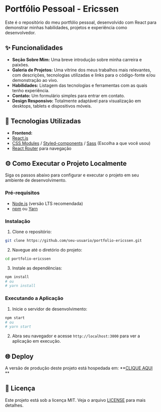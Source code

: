 # Portfólio Pessoal - Ericssen

Este é o repositório do meu portfólio pessoal, desenvolvido com React para demonstrar minhas habilidades, projetos e experiência como desenvolvedor.

## ✨ Funcionalidades

-   **Seção Sobre Mim:** Uma breve introdução sobre minha carreira e paixões.
-   **Galeria de Projetos:** Uma vitrine dos meus trabalhos mais relevantes, com descrições, tecnologias utilizadas e links para o código-fonte e/ou demonstração ao vivo.
-   **Habilidades:** Listagem das tecnologias e ferramentas com as quais tenho experiência.
-   **Contato:** Um formulário simples para entrar em contato.
-   **Design Responsivo:** Totalmente adaptável para visualização em desktops, tablets e dispositivos móveis.

## 🚀 Tecnologias Utilizadas

-   **Frontend:**
  -   [React.js](https://reactjs.org/)
  -   [CSS Modules](https://github.com/css-modules/css-modules) / [Styled-components](https://styled-components.com/) / [Sass](https://sass-lang.com/) (Escolha a que você usou)
  -   [React Router](https://reactrouter.com/) para navegação

## ⚙️ Como Executar o Projeto Localmente

Siga os passos abaixo para configurar e executar o projeto em seu ambiente de desenvolvimento.

### Pré-requisitos

-   [Node.js](https://nodejs.org/en/) (versão LTS recomendada)
-   [npm](https://www.npmjs.com/) ou [Yarn](https://yarnpkg.com/)

### Instalação

1.  Clone o repositório:
  ```bash
  git clone https://github.com/seu-usuario/portfolio-ericssen.git
  ```

2.  Navegue até o diretório do projeto:
  ```bash
  cd portfolio-ericssen
  ```

3.  Instale as dependências:
  ```bash
  npm install
  # ou
  # yarn install
  ```

### Executando a Aplicação

1.  Inicie o servidor de desenvolvimento:
  ```bash
  npm start
  # ou
  # yarn start
  ```

2.  Abra seu navegador e acesse `http://localhost:3000` para ver a aplicação em execução.

## 🌐 Deploy

A versão de produção deste projeto está hospedada em: **[CLIQUE AQUI](https://portfolio-ericssen.vercel.app) **

## 📄 Licença

Este projeto está sob a licença MIT. Veja o arquivo [LICENSE](LICENSE) para mais detalhes.